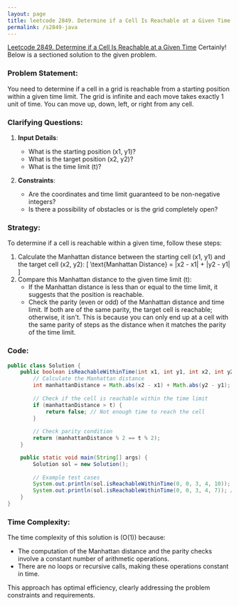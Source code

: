 ```yaml
---
layout: page
title: leetcode 2849. Determine if a Cell Is Reachable at a Given Time
permalink: /s2849-java
---
```

[Leetcode 2849. Determine if a Cell Is Reachable at a Given Time](https://algoadvance.github.io/algoadvance/l2849)
Certainly! Below is a sectioned solution to the given problem.

### Problem Statement:
You need to determine if a cell in a grid is reachable from a starting position within a given time limit. The grid is infinite and each move takes exactly 1 unit of time. You can move up, down, left, or right from any cell.

### Clarifying Questions:
1. **Input Details**:
   - What is the starting position (x1, y1)?
   - What is the target position (x2, y2)?
   - What is the time limit (t)?

2. **Constraints**:
   - Are the coordinates and time limit guaranteed to be non-negative integers?
   - Is there a possibility of obstacles or is the grid completely open?

### Strategy:
To determine if a cell is reachable within a given time, follow these steps:
1. Calculate the Manhattan distance between the starting cell (x1, y1) and the target cell (x2, y2):
   \[
   \text{Manhattan Distance} = |x2 - x1| + |y2 - y1|
   \]
2. Compare this Manhattan distance to the given time limit (t):
   - If the Manhattan distance is less than or equal to the time limit, it suggests that the position is reachable. 
   - Check the parity (even or odd) of the Manhattan distance and time limit. If both are of the same parity, the target cell is reachable; otherwise, it isn't. This is because you can only end up at a cell with the same parity of steps as the distance when it matches the parity of the time limit.

### Code:

```java
public class Solution {
    public boolean isReachableWithinTime(int x1, int y1, int x2, int y2, int t) {
        // Calculate the Manhattan distance
        int manhattanDistance = Math.abs(x2 - x1) + Math.abs(y2 - y1);
        
        // Check if the cell is reachable within the time limit
        if (manhattanDistance > t) {
            return false; // Not enough time to reach the cell
        }
        
        // Check parity condition
        return (manhattanDistance % 2 == t % 2);
    }

    public static void main(String[] args) {
        Solution sol = new Solution();
        
        // Example test cases
        System.out.println(sol.isReachableWithinTime(0, 0, 3, 4, 10)); // true
        System.out.println(sol.isReachableWithinTime(0, 0, 3, 4, 7)); // false
    }
}
```

### Time Complexity:
The time complexity of this solution is \(O(1)\) because:
- The computation of the Manhattan distance and the parity checks involve a constant number of arithmetic operations.
- There are no loops or recursive calls, making these operations constant in time.

This approach has optimal efficiency, clearly addressing the problem constraints and requirements.